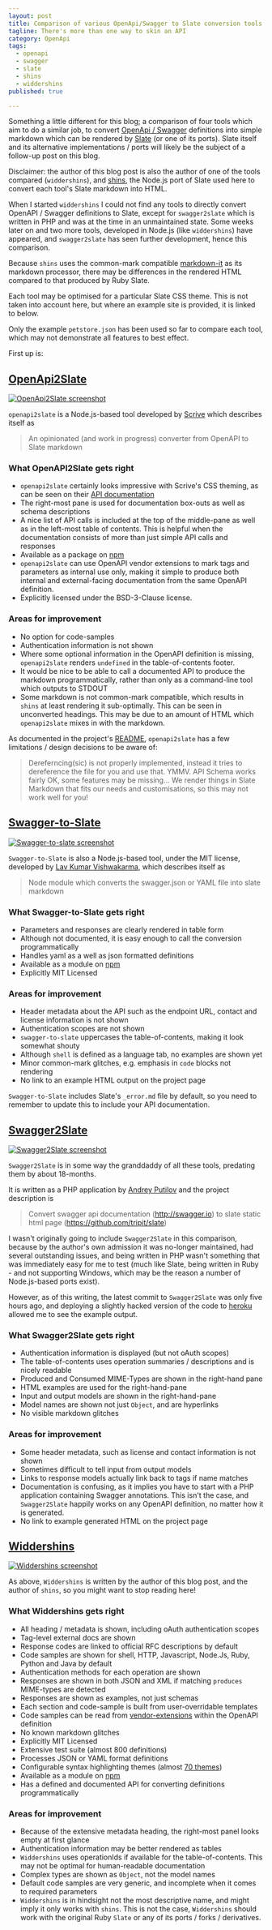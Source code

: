 ```yaml
---
layout: post
title: Comparison of various OpenApi/Swagger to Slate conversion tools
tagline: There's more than one way to skin an API
category: OpenApi
tags:
  - openapi
  - swagger
  - slate
  - shins
  - widdershins
published: true

---
```

Something a little different for this blog; a comparison of four tools which aim to do a similar job, to convert 
[OpenApi / Swagger](https://www.openapis.org/specification/repo) definitions into simple markdown which can be rendered by 
[Slate](https://github.com/lord/slate) (or one of its ports). Slate itself and its alternative implementations / ports will 
likely be the subject of a follow-up post on this blog.

Disclaimer: the author of this blog post is also the author of one of the tools compared (`widdershins`), and 
[shins](https://github.com/mermade/shins), the Node.js port of Slate used here to convert each tool's Slate markdown into HTML.

When I started `widdershins` I could not find any tools to directly convert OpenAPI / Swagger definitions to Slate, except for
`swagger2slate` which is written in PHP and was at the time in an unmaintained state. Some weeks later on and two more tools, 
developed in Node.js (like `widdershins`) have appeared, and `swagger2slate` has seen further development, hence this comparison.

Because `shins` uses the common-mark compatible [markdown-it](https://github.com/markdown-it/markdown-it) as its markdown
processor, there may be differences in the rendered HTML compared to that produced by Ruby Slate.

Each tool may be optimised for a particular Slate CSS theme. This is not taken into account here, but where an example site
is provided, it is linked to below.

Only the example `petstore.json` has been used so far to compare each tool, which may not demonstrate all features to best effect.

First up is:

## [OpenApi2Slate](https://github.com/scrive/openapi2slate)

[![OpenApi2Slate screenshot](https://github.com/Mermade/oa2s-comparison/blob/master/docs/openapi2slate.png?raw=true)](https://mermade.github.io/oa2s-comparison/openapi2slate.html)

`openapi2slate` is a Node.js-based tool developed by [Scrive](https://github.com/scrive/) which describes itself as

> An opinionated (and work in progress) converter from OpenAPI to Slate markdown

### What OpenAPI2Slate gets right

* `openapi2slate` certainly looks impressive with Scrive's CSS theming, as can be seen on their 
[API documentation](http://apidocs.scrive.com/)
* The right-most pane is used for documentation box-outs as well as schema descriptions
* A nice list of API calls is included at the top of the middle-pane as well as in the left-most table of contents. This is helpful
when the documentation consists of more than just simple API calls and responses
* Available as a package on [npm](https://www.npmjs.com/package/openapi2slate)
* `openapi2slate` can use OpenAPI vendor extensions to mark tags and parameters as internal use only, making it simple to 
produce both internal and external-facing documentation from the same OpenAPI definition.
* Explicitly licensed under the BSD-3-Clause license.

### Areas for improvement

* No option for code-samples
* Authentication information is not shown
* Where some optional information in the OpenAPI definition is missing, `openapi2slate` renders `undefined` in the table-of-contents
footer.
* It would be nice to be able to call a documented API to produce the markdown programmatically, rather than only as a command-line
tool which outputs to STDOUT
* Some markdown is not common-mark compatible, which results in `shins` at least rendering it sub-optimally. This can be seen in 
unconverted headings. This may be due to an amount of HTML which `openapi2slate` mixes in with the markdown.

As documented in the project's [README](https://github.com/scrive/openapi2slate/blob/master/README.md), `openapi2slate` 
has a few limitations / design decisions to be aware of:

> Dereferncing(sic) is not properly implemented, instead it tries to dereference the file for you and use that. YMMV.
> API Schema works fairly OK, some features may be missing...
> We render things in Slate Markdown that fits our needs and customisations, so this may not work well for you!

## [Swagger-to-Slate](https://github.com/lavkumarv/swagger-to-slate)

[![Swagger-to-slate screenshot](https://github.com/Mermade/oa2s-comparison/blob/master/docs/swaggerToSlate.png?raw=true)](https://mermade.github.io/oa2s-comparison/swagger-to-slate.html)

`Swagger-to-Slate` is also a Node.js-based tool, under the MIT license, developed by 
[Lav Kumar Vishwakarma](https://github.com/lavkumarv), which describes itself as

> Node module which converts the swagger.json or YAML file into slate markdown 

### What Swagger-to-Slate gets right

* Parameters and responses are clearly rendered in table form
* Although not documented, it is easy enough to call the conversion programmatically
* Handles yaml as a well as json formatted definitions
* Available as a module on [npm](https://www.npmjs.com/package/swagger-to-slate)
* Explicitly MIT Licensed

### Areas for improvement

* Header metadata about the API such as the endpoint URL, contact and license information is not shown
* Authentication scopes are not shown
* `swagger-to-slate` uppercases the table-of-contents, making it look somewhat shouty
* Although `shell` is defined as a language tab, no examples are shown yet
* Minor common-mark glitches, e.g. emphasis in `code` blocks not rendering
* No link to an example HTML output on the project page

`Swagger-to-Slate` includes Slate's `_error.md` file by default, so you need to remember to update this to include your 
API documentation.

## [Swagger2Slate](https://github.com/e96/swagger2slate)

[![Swagger2Slate screenshot](https://github.com/Mermade/oa2s-comparison/blob/master/docs/swagger2slate.png?raw=true)](https://mermade.github.io/oa2s-comparison/swagger2slate.html)

`Swagger2Slate` is in some way the granddaddy of all these tools, predating them by about 18-months.

It is written as a PHP application by [Andrey Putilov](https://github.com/m8rge) and the project description is

> Convert swagger api documentation (http://swagger.io) to slate static html page (https://github.com/tripit/slate) 

I wasn't originally going to include `Swagger2Slate` in this comparison, because by the author's own admission it was
no-longer maintained, had several outstanding issues, and being written in PHP wasn't something that was immediately easy
for me to test (much like Slate, being written in Ruby - and not supporting Windows, which may be the reason a number of
Node.js-based ports exist).

However, as of this writing, the latest commit to `Swagger2Slate` was only five hours ago, and deploying a slightly hacked
version of the code to [heroku](https://swagger2slate.herokuapp.com) allowed me to see the example output.

### What Swagger2Slate gets right

* Authentication information is displayed (but not oAuth scopes)
* The table-of-contents uses operation summaries / descriptions and is nicely readable
* Produced and Consumed MIME-Types are shown in the right-hand pane
* HTML examples are used for the right-hand-pane
* Input and output models are shown in the right-hand-pane
* Model names are shown not just `Object`, and are hyperlinks 
* No visible markdown glitches

### Areas for improvement

* Some header metadata, such as license and contact information is not shown
* Sometimes difficult to tell input from output models
* Links to response models actually link back to tags if name matches
* Documentation is confusing, as it implies you have to start with a PHP application containing Swagger annotations. This isn't 
the case, and `Swagger2Slate` happily works on any OpenAPI definition, no matter how it is generated.
* No link to example generated HTML on the project page

## [Widdershins](https:/github.com/mermade/widdershins)

[![Widdershins screenshot](https://github.com/Mermade/oa2s-comparison/blob/master/docs/widdershins.png?raw=true)](https://mermade.github.io/oa2s-comparison/widdershins.html)

As above, `Widdershins` is written by the author of this blog post, and the author of `shins`, so you might want to stop
reading here!

### What Widdershins gets right

* All heading / metadata is shown, including oAuth authentication scopes
* Tag-level external docs are shown
* Response codes are linked to official RFC descriptions by default
* Code samples are shown for shell, HTTP, Javascript, Node.Js, Ruby, Python and Java by default
* Authentication methods for each operation are shown
* Responses are shown in both JSON and XML if matching `produces` MIME-types are detected
* Responses are shown as examples, not just schemas
* Each section and code-sample is built from user-overridable templates
* Code samples can be read from [vendor-extensions](https://github.com/Rebilly/ReDoc/blob/master/docs/redoc-vendor-extensions.md#operation-object-vendor-extensions)
within the OpenAPI definition
* No known markdown glitches
* Explicitly MIT Licensed
* Extensive test suite (almost 800 definitions)
* Processes JSON or YAML format definitions
* Configurable syntax highlighting themes (almost [70 themes](https://highlightjs.org/static/demo/))
* Available as a module on [npm](https://www.npmjs.com/package/widdershins)
* Has a defined and documented API for converting definitions programmatically

### Areas for improvement

* Because of the extensive metadata heading, the right-most panel looks empty at first glance
* Authentication information may be better rendered as tables
* `Widdershins` uses operationIds if available for the table-of-contents. This may not be optimal for human-readable documentation
* Complex types are shown as `Object`, not the model names
* Default code samples are very generic, and incomplete when it comes to required parameters
* `Widdershins` is in hindsight not the most descriptive name, and might imply it only works with `shins`. This is not the case,
`Widdershins` should work with the original Ruby `Slate` or any of its ports / forks / derivatives.
